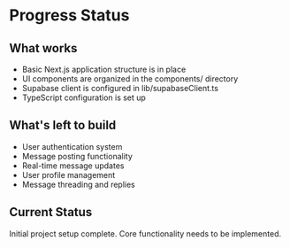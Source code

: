 # Progress Status

## What works
- Basic Next.js application structure is in place
- UI components are organized in the components/ directory
- Supabase client is configured in lib/supabaseClient.ts
- TypeScript configuration is set up

## What's left to build
- User authentication system
- Message posting functionality
- Real-time message updates
- User profile management
- Message threading and replies

## Current Status
Initial project setup complete. Core functionality needs to be implemented.
